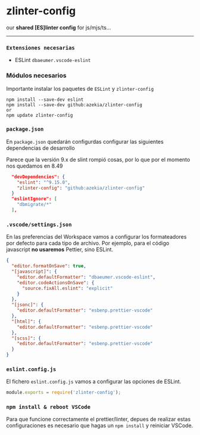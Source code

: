 # zlinter-config
our **shared [ES]linter config** for js/mjs/ts...

---
### `Extensiones necesarias`
- ESLint `dbaeumer.vscode-eslint`

### Módulos necesarios
Importante instalar los paquetes de `ESLint` y `zlinter-config`
```
npm install --save-dev eslint
npm install --save-dev github:azekia/zlinter-config
or
npm update zlinter-config
```

### `package.json`
En `package.json` quedarán configurdas configurar las siguientes dependencias de desarrollo

Parece que la versión 9.x de slint rompió cosas, por lo que por el momento nos quedamos en 8.49

```json
  "devDependencies": {
    "eslint": "^9.15.0",
    "zlinter-config": "github:azekia/zlinter-config"
  }
  "eslintIgnore": [
    "dbmigrate/*"
  ],
```

### `.vscode/settings.json`
En las preferencias del Workspace vamos a configurar los formateadores por defecto para cada tipo de archivo.
Por ejemplo, para el código javascript **no usaremos** Pettier, sino ESLint.

```json
{
  "editor.formatOnSave": true,
  "[javascript]": {
    "editor.defaultFormatter": "dbaeumer.vscode-eslint",
    "editor.codeActionsOnSave": {
      "source.fixAll.eslint": "explicit"
    }
  },
  "[jsonc]": {
    "editor.defaultFormatter": "esbenp.prettier-vscode"
  },
  "[html]": {
    "editor.defaultFormatter": "esbenp.prettier-vscode"
  },
  "[scss]": {
    "editor.defaultFormatter": "esbenp.prettier-vscode"
  }
}
```

### `eslint.config.js`
El fichero `eslint.config.js` vamos a configurar las opciones de ESLint.

```javascript
module.exports = require('zlinter-config');
```

### `npm install & reboot VSCode`
Para que funcione correctamente el prettier/linter, depues de realizar estas configuraciones es necesario que hagas un `npm install` y reiniciar VSCode.





